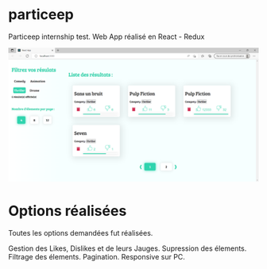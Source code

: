 
# particeep
Particeep internship test.
Web App réalisé en React - Redux

![alt text](https://github.com/idrisT11/particeep/blob/main/demo.png?raw=true)

# Options réalisées
Toutes les options demandées fut réalisées.

Gestion des Likes, Dislikes et de leurs Jauges.
Supression des élements.
Filtrage des élements.
Pagination.
Responsive sur PC.

